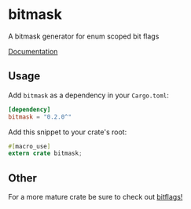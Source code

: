 # bitmask

A bitmask generator for enum scoped bit flags

[Documentation](https://docs.rs/bitmask)

## Usage

Add `bitmask` as a dependency in your `Cargo.toml`:

```toml
[dependency]
bitmask = "0.2.0^"
```

Add this snippet to your crate's root:

```rust
#[macro_use]
extern crate bitmask;
```

## Other

For a more mature crate be sure to check out [bitflags!](https://crates.io/crates/bitflags)
